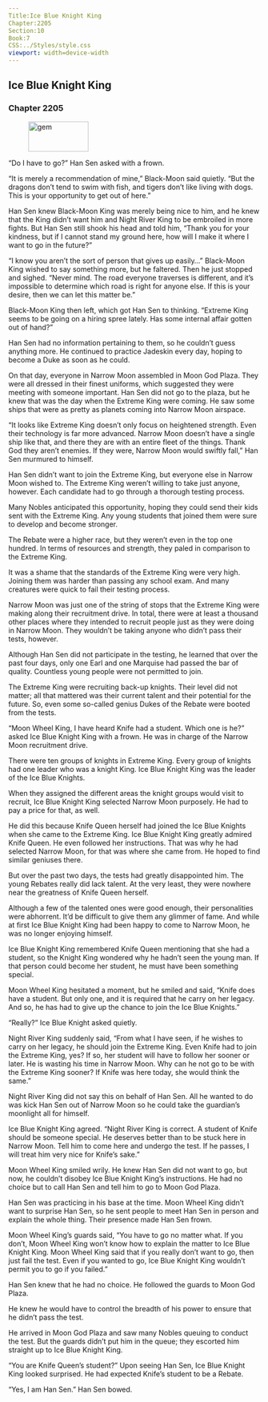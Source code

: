 ```yaml
---
Title:Ice Blue Knight King 
Chapter:2205 
Section:10 
Book:7 
CSS:../Styles/style.css 
viewport: width=device-width
---
```

  
## Ice Blue Knight King
### Chapter 2205
  
<figure>
	<img src="../Images/gem.gif" alt="gem" id="gem" width="120" height="60" />
</figure>
  

  
“Do I have to go?” Han Sen asked with a frown.

“It is merely a recommendation of mine,” Black-Moon said quietly. “But the dragons don’t tend to swim with fish, and tigers don’t like living with dogs. This is your opportunity to get out of here.”

Han Sen knew Black-Moon King was merely being nice to him, and he knew that the King didn’t want him and Night River King to be embroiled in more fights. But Han Sen still shook his head and told him, “Thank you for your kindness, but if I cannot stand my ground here, how will I make it where I want to go in the future?”

“I know you aren’t the sort of person that gives up easily…” Black-Moon King wished to say something more, but he faltered. Then he just stopped and sighed. “Never mind. The road everyone traverses is different, and it’s impossible to determine which road is right for anyone else. If this is your desire, then we can let this matter be.”

Black-Moon King then left, which got Han Sen to thinking. “Extreme King seems to be going on a hiring spree lately. Has some internal affair gotten out of hand?”

Han Sen had no information pertaining to them, so he couldn’t guess anything more. He continued to practice Jadeskin every day, hoping to become a Duke as soon as he could.

On that day, everyone in Narrow Moon assembled in Moon God Plaza. They were all dressed in their finest uniforms, which suggested they were meeting with someone important. Han Sen did not go to the plaza, but he knew that was the day when the Extreme King were coming. He saw some ships that were as pretty as planets coming into Narrow Moon airspace.

“It looks like Extreme King doesn’t only focus on heightened strength. Even their technology is far more advanced. Narrow Moon doesn’t have a single ship like that, and there they are with an entire fleet of the things. Thank God they aren’t enemies. If they were, Narrow Moon would swiftly fall,” Han Sen murmured to himself.

Han Sen didn’t want to join the Extreme King, but everyone else in Narrow Moon wished to. The Extreme King weren’t willing to take just anyone, however. Each candidate had to go through a thorough testing process.

Many Nobles anticipated this opportunity, hoping they could send their kids sent with the Extreme King. Any young students that joined them were sure to develop and become stronger.

The Rebate were a higher race, but they weren’t even in the top one hundred. In terms of resources and strength, they paled in comparison to the Extreme King.

It was a shame that the standards of the Extreme King were very high. Joining them was harder than passing any school exam. And many creatures were quick to fail their testing process.

Narrow Moon was just one of the string of stops that the Extreme King were making along their recruitment drive. In total, there were at least a thousand other places where they intended to recruit people just as they were doing in Narrow Moon. They wouldn’t be taking anyone who didn’t pass their tests, however.

Although Han Sen did not participate in the testing, he learned that over the past four days, only one Earl and one Marquise had passed the bar of quality. Countless young people were not permitted to join.

The Extreme King were recruiting back-up knights. Their level did not matter; all that mattered was their current talent and their potential for the future. So, even some so-called genius Dukes of the Rebate were booted from the tests.

“Moon Wheel King, I have heard Knife had a student. Which one is he?” asked Ice Blue Knight King with a frown. He was in charge of the Narrow Moon recruitment drive.

There were ten groups of knights in Extreme King. Every group of knights had one leader who was a knight King. Ice Blue Knight King was the leader of the Ice Blue Knights.

When they assigned the different areas the knight groups would visit to recruit, Ice Blue Knight King selected Narrow Moon purposely. He had to pay a price for that, as well.

He did this because Knife Queen herself had joined the Ice Blue Knights when she came to the Extreme King. Ice Blue Knight King greatly admired Knife Queen. He even followed her instructions. That was why he had selected Narrow Moon, for that was where she came from. He hoped to find similar geniuses there.

But over the past two days, the tests had greatly disappointed him. The young Rebates really did lack talent. At the very least, they were nowhere near the greatness of Knife Queen herself.

Although a few of the talented ones were good enough, their personalities were abhorrent. It’d be difficult to give them any glimmer of fame. And while at first Ice Blue Knight King had been happy to come to Narrow Moon, he was no longer enjoying himself.

Ice Blue Knight King remembered Knife Queen mentioning that she had a student, so the Knight King wondered why he hadn’t seen the young man. If that person could become her student, he must have been something special.

Moon Wheel King hesitated a moment, but he smiled and said, “Knife does have a student. But only one, and it is required that he carry on her legacy. And so, he has had to give up the chance to join the Ice Blue Knights.”

“Really?” Ice Blue Knight asked quietly.

Night River King suddenly said, “From what I have seen, if he wishes to carry on her legacy, he should join the Extreme King. Even Knife had to join the Extreme King, yes? If so, her student will have to follow her sooner or later. He is wasting his time in Narrow Moon. Why can he not go to be with the Extreme King sooner? If Knife was here today, she would think the same.”

Night River King did not say this on behalf of Han Sen. All he wanted to do was kick Han Sen out of Narrow Moon so he could take the guardian’s moonlight all for himself.

Ice Blue Knight King agreed. “Night River King is correct. A student of Knife should be someone special. He deserves better than to be stuck here in Narrow Moon. Tell him to come here and undergo the test. If he passes, I will treat him very nice for Knife’s sake.”

Moon Wheel King smiled wrily. He knew Han Sen did not want to go, but now, he couldn’t disobey Ice Blue Knight King’s instructions. He had no choice but to call Han Sen and tell him to go to Moon God Plaza.

Han Sen was practicing in his base at the time. Moon Wheel King didn’t want to surprise Han Sen, so he sent people to meet Han Sen in person and explain the whole thing. Their presence made Han Sen frown.

Moon Wheel King’s guards said, “You have to go no matter what. If you don’t, Moon Wheel King won’t know how to explain the matter to Ice Blue Knight King. Moon Wheel King said that if you really don’t want to go, then just fail the test. Even if you wanted to go, Ice Blue Knight King wouldn’t permit you to go if you failed.”

Han Sen knew that he had no choice. He followed the guards to Moon God Plaza.

He knew he would have to control the breadth of his power to ensure that he didn’t pass the test.

He arrived in Moon God Plaza and saw many Nobles queuing to conduct the test. But the guards didn’t put him in the queue; they escorted him straight up to Ice Blue Knight King.

“You are Knife Queen’s student?” Upon seeing Han Sen, Ice Blue Knight King looked surprised. He had expected Knife’s student to be a Rebate.

“Yes, I am Han Sen.” Han Sen bowed.